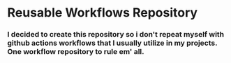 # Reusable Workflows Repository

### I decided to create this repository so i don't repeat myself with github actions workflows that I usually utilize in my projects. One workflow repository to rule em' all.